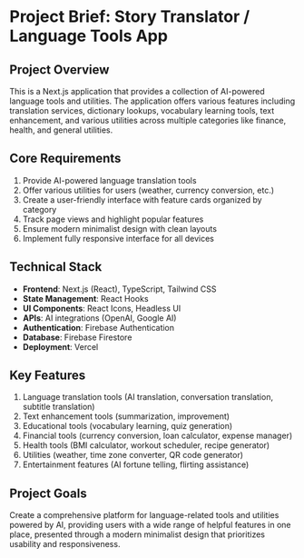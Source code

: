 # Project Brief: Story Translator / Language Tools App

## Project Overview
This is a Next.js application that provides a collection of AI-powered language tools and utilities. The application offers various features including translation services, dictionary lookups, vocabulary learning tools, text enhancement, and various utilities across multiple categories like finance, health, and general utilities.

## Core Requirements
1. Provide AI-powered language translation tools
2. Offer various utilities for users (weather, currency conversion, etc.)
3. Create a user-friendly interface with feature cards organized by category
4. Track page views and highlight popular features
5. Ensure modern minimalist design with clean layouts
6. Implement fully responsive interface for all devices

## Technical Stack
- **Frontend**: Next.js (React), TypeScript, Tailwind CSS
- **State Management**: React Hooks
- **UI Components**: React Icons, Headless UI
- **APIs**: AI integrations (OpenAI, Google AI)
- **Authentication**: Firebase Authentication 
- **Database**: Firebase Firestore
- **Deployment**: Vercel

## Key Features
1. Language translation tools (AI translation, conversation translation, subtitle translation)
2. Text enhancement tools (summarization, improvement)
3. Educational tools (vocabulary learning, quiz generation)
4. Financial tools (currency conversion, loan calculator, expense manager)
5. Health tools (BMI calculator, workout scheduler, recipe generator)
6. Utilities (weather, time zone converter, QR code generator)
7. Entertainment features (AI fortune telling, flirting assistance)

## Project Goals
Create a comprehensive platform for language-related tools and utilities powered by AI, providing users with a wide range of helpful features in one place, presented through a modern minimalist design that prioritizes usability and responsiveness.